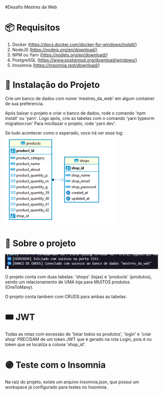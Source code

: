 #Desafio Mestres da Web

# 📦 Requisitos
1. Docker (https://docs.docker.com/docker-for-windows/install/)
2. NodeJS (https://nodejs.org/en/download/)
3. NPM ou Yarn (https://nodejs.org/en/download/)
4. PostgreSQL (https://www.postgresql.org/download/windows/)
5. Imsomnia (https://insomnia.rest/download/)


# 🔧 Instalação do Projeto
Crie um banco de dados com nome 'mestres_da_web' em algum container de sua preferencia.

Após baixar o projeto e criar o banco de dados, rode o comando 'npm install' ou 'yarn'. Logo após, crie as tabelas com o comando 'yarn typeorm migration:run'
Para iniciliazar o projeto, rode 'yarn dev'.

Se tudo acontecer como o esperado, voce irá ver esse log:
<img src='./assets/readme.png'>


# 💭 Sobre o projeto
<img src='./assets/print.png'>

O projeto conta com duas tabelas: 'shops' (lojas) e 'products' (produtos), sendo um relacionamento de UMA loja para MUITOS produtos (OneToMany).

O projeto conta tambem com CRUDS para ambas as tabelas.

# 🎟 JWT
Todas as rotas com excessão de 'listar todos os produtos', 'login' e 'criar shop' PRECISAM de um token JWT que é gerado na rota Login, pois é no token que se localiza a coluna 'shop_id'.

# 🟣 Teste com o Insomnia  
Na raíz do projeto, existe um arquivo insomnia.json, que possui um workspace já configurado para testes no Insomnia.

